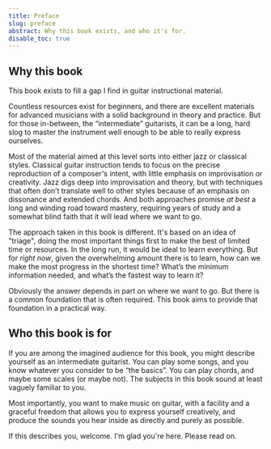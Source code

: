 ```yaml
---
title: Preface
slug: preface
abstract: Why this book exists, and who it's for.
disable_toc: true
---
```


## Why this book

This book exists to fill a gap I find in guitar instructional material. 

Countless resources exist for beginners, 
and there are excellent materials for advanced musicians with a solid background in theory and practice.
But for those in-between, the “intermediate” guitarists, 
it can be a long, hard slog to master the instrument well enough to be able to really express ourselves. 

Most of the material aimed at this level sorts into either jazz or classical styles. 
Classical guitar instruction tends to focus on the precise reproduction of a composer's intent, 
with little emphasis on improvisation or creativity. 
Jazz digs deep into improvisation and theory, 
but with techniques that often don’t translate well to other styles because of an emphasis on dissonance and extended chords. 
And both approaches promise *at best* a long and winding road toward mastery, 
requiring years of study and a somewhat blind faith that it will lead where we want to go. 

The approach taken in this book is different.
It's based on an idea of "triage",
doing the most important things first to make the best of limited time or resources.
In the long run, it would be ideal to learn everything. 
But for *right now*, given the overwhelming amount there is to learn, 
how can we make the most progress in the shortest time? 
What’s the minimum information needed, and what’s the fastest way to learn it?

Obviously the answer depends in part on where we want to go.
But there is a common foundation that is often required.
This book aims to provide that foundation in a practical way. 

## Who this book is for

If you are among the imagined audience for this book, 
you might describe yourself as an intermediate guitarist. 
You can play some songs, and you know whatever you consider to be “the basics”. 
You can play chords, and maybe some scales (or maybe not). 
The subjects in this book sound at least vaguely familiar to you.

Most importantly, you want to make music on guitar, 
with a facility and a graceful freedom that allows you to express yourself creatively,
and produce the sounds you hear inside as directly and purely as possible. 

If this describes you, welcome.
I'm glad you're here.
Please read on.
